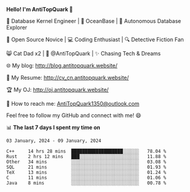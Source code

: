 
**Hello! I'm AntiTopQuark 👋**

🔧 Database Kernel Engineer | 🌊 OceanBase | 🤖 Autonomous Database Explorer

🌱 Open Source Novice | 💻 Coding Enthusiast | 🔍 Detective Fiction Fan

😸 Cat Dad x2 | 🎉 @AntiTopQuark | ✨ Chasing Tech & Dreams

🌐 My blog: http://blog.antitopquark.website/

📄 My Resume: http://cv_cn.antitopquark.website/

🏆 My OJ: http://oj.antitopquark.website/

📧 How to reach me: AntiTopQuark1350@outlook.com

Feel free to follow my GitHub and connect with me! 😄

📊 **The last 7 days I spent my time on** 

<!--START_SECTION:waka-->
```text
03 January, 2024 - 09 January, 2024

C++     14 hrs 28 mins  ███████████████████░░░░░░   78.04 % 
Rust    2 hrs 12 mins   ███░░░░░░░░░░░░░░░░░░░░░░   11.88 % 
Other   34 mins         ░░░░░░░░░░░░░░░░░░░░░░░░░   03.08 % 
SQL     21 mins         ░░░░░░░░░░░░░░░░░░░░░░░░░   01.93 % 
TeX     13 mins         ░░░░░░░░░░░░░░░░░░░░░░░░░   01.24 % 
C       11 mins         ░░░░░░░░░░░░░░░░░░░░░░░░░   01.06 % 
Java    8 mins          ░░░░░░░░░░░░░░░░░░░░░░░░░   00.78 %
```
<!--END_SECTION:waka-->


